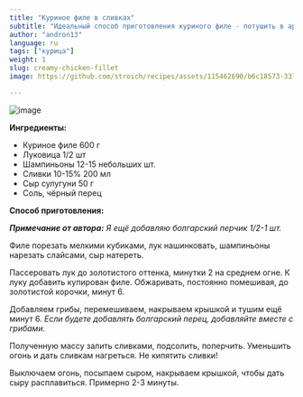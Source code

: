 ```yaml
---
title: "Куриное филе в сливках"
subtitle: "Идеальный способ приготовления куриного филе - потушить в ароматных сливкав. Полное удовлетворение в каждом укусе!"
author: "andron13"
language: ru
tags: ["курица"]
weight: 1
slug: creamy-chicken-fillet
image: https://github.com/stroich/recipes/assets/115462690/b6c18573-3375-4506-85f7-743e2ab0c405

---
```


![image](https://github.com/stroich/recipes/assets/115462690/b6c18573-3375-4506-85f7-743e2ab0c405)

**Ингредиенты:**

* Куриное филе 600 г
* Луковица 1/2 шт
* Шампиньоны 12-15 небольших шт.
* Сливки 10-15% 200 мл
* Сыр сулугуни 50 г
* Соль, чёрный перец

**Способ приготовления:**

***Примечание от автора:*** *Я ещё добавляю болгарский перчик 1/2-1 шт.*

Филе порезать мелкими кубиками, лук нашинковать, шампиньоны нарезать слайсами, сыр натереть.

Пассеровать лук до золотистого оттенка, минутки 2 на среднем огне. К луку добавить купирован филе. Обжаривать, постоянно помешивая, до золотистой корочки, минут 6.

Добавляем грибы, перемешиваем, накрываем крышкой и тушим ещё минут 6.
*Если будете добавлять болгарский перец, добавляйте вместе с грибами.*

Полученную массу залить сливками, подсолить, поперчить.
Уменьшить огонь и дать сливкам нагреться.
Не кипятить сливки!

Выключаем огонь, посыпаем сыром, накрываем крышкой, чтобы дать сыру расплавиться. Примерно 2-3 минуты.  
